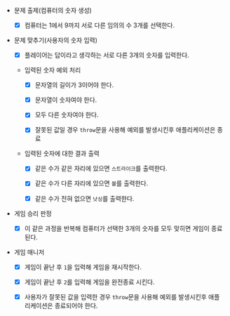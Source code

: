 - 문제 출제(컴퓨터의 숫자 생성)

  - [x] 컴퓨터는 1에서 9까지 서로 다른 임의의 수 3개를 선택한다.

- 문제 맞추기(사용자의 숫자 입력)

  - [x] 플레이어는 답이라고 생각하는 서로 다른 3개의 숫자를 입력한다.

  - 입력된 숫자 예외 처리

    - [x] 문자열의 길이가 3이어야 한다.

    - [x] 문자열이 숫자여야 한다.

    - [x] 모두 다른 숫자여야 한다.

    - [x] 잘못된 값일 경우 `throw`문을 사용해 예외를 발생시킨후 애플리케이션은 종료

  - 입력된 숫자에 대한 결과 출력

    - [x] 같은 수가 같은 자리에 있으면 `스트라이크`를 출력한다.

    - [x] 같은 수가 다른 자리에 있으면 `볼`를 출력한다.

    - [x] 같은 수가 전혀 없으면 `낫싱`를 출력한다.

- 게임 승리 판정

  - [x] 이 같은 과정을 반복해 컴퓨터가 선택한 3개의 숫자를 모두 맞히면 게임이 종료된다.

- 게임 매니저

  - [x] 게임이 끝난 후 `1`을 입력해 게임을 재시작한다.

  - [x] 게임이 끝난 후 `2`를 입력해 게임을 완전종료 시킨다.

  - [x] 사용자가 잘못된 값을 입력한 경우 `throw`문을 사용해 예외를 발생시킨후 애플리케이션은 종료되어야 한다.


